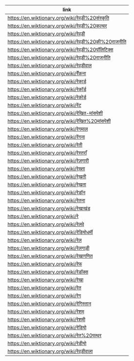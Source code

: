 |link|
|----|
|https://en.wiktionary.org/wiki/रेवड़ी%20संस्कृति|
|https://en.wiktionary.org/wiki/रेवड़ी%20कल्चर|
|https://en.wiktionary.org/wiki/रेवड़ी|
|https://en.wiktionary.org/wiki/रेवड़ी%20की%20राजनीति|
|https://en.wiktionary.org/wiki/रेवड़ी%20पॉलिटिक्स|
|https://en.wiktionary.org/wiki/रेवड़ी%20राजनीति|
|https://en.wiktionary.org/wiki/रेवड़ीवाल|
|https://en.wiktionary.org/wiki/रेँकना|
|https://en.wiktionary.org/wiki/रेकार्ड|
|https://en.wiktionary.org/wiki/रेकॉर्ड|
|https://en.wiktionary.org/wiki/रेकोर्ड|
|https://en.wiktionary.org/wiki/रेंट|
|https://en.wiktionary.org/wiki/रेखित-मांसपेशी|
|https://en.wiktionary.org/wiki/रेखित%20मांसपेशी|
|https://en.wiktionary.org/wiki/रेगमाल|
|https://en.wiktionary.org/wiki/रेंगना|
|https://en.wiktionary.org/wiki/रेती|
|https://en.wiktionary.org/wiki/रेस्तराँ|
|https://en.wiktionary.org/wiki/रेज़गारी|
|https://en.wiktionary.org/wiki/रेख़्ता|
|https://en.wiktionary.org/wiki/रेख़ती|
|https://en.wiktionary.org/wiki/रेख़ता|
|https://en.wiktionary.org/wiki/रेडॉन|
|https://en.wiktionary.org/wiki/रेतना|
|https://en.wiktionary.org/wiki/रेखाखंड|
|https://en.wiktionary.org/wiki/रे|
|https://en.wiktionary.org/wiki/रेलवे|
|https://en.wiktionary.org/wiki/रेडियोधर्मी|
|https://en.wiktionary.org/wiki/रेल|
|https://en.wiktionary.org/wiki/रेलगाड़ी|
|https://en.wiktionary.org/wiki/रेखागणित|
|https://en.wiktionary.org/wiki/रेफ|
|https://en.wiktionary.org/wiki/रेडॉक्स|
|https://en.wiktionary.org/wiki/रेखा|
|https://en.wiktionary.org/wiki/रेत|
|https://en.wiktionary.org/wiki/रेग|
|https://en.wiktionary.org/wiki/रेगिस्तान|
|https://en.wiktionary.org/wiki/रेशम|
|https://en.wiktionary.org/wiki/रेशमी|
|https://en.wiktionary.org/wiki/रेडियो|
|https://en.wiktionary.org/wiki/रेत%20पत्थर|
|https://en.wiktionary.org/wiki/रेडीयो|
|https://en.wiktionary.org/wiki/रेवड़ीवाला|

